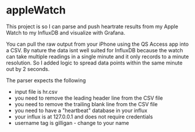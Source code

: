 # appleWatch

This project is so I can parse and push heartrate results from my Apple Watch to my InfluxDB and visualize with Grafana.

You can pull the raw output from your iPhone using the QS Access app into a CSV.
By nature the data isnt well suited for InfluxDB because the watch can take multiple readings
in a single minute and it only records to a minute resolution.
So I added logic to spread data points within the same minute out by 2 seconds.

The parser expects the following
- input file is hr.csv
- you need to remove the leading header line from the CSV file
- you need to remove the trailing blank line from the CSV file
- you need to have a "heartbeat" database in your influx
- your influx is at 127.0.0.1 and does not require credentials
- username tag is gilligan - change to your name

